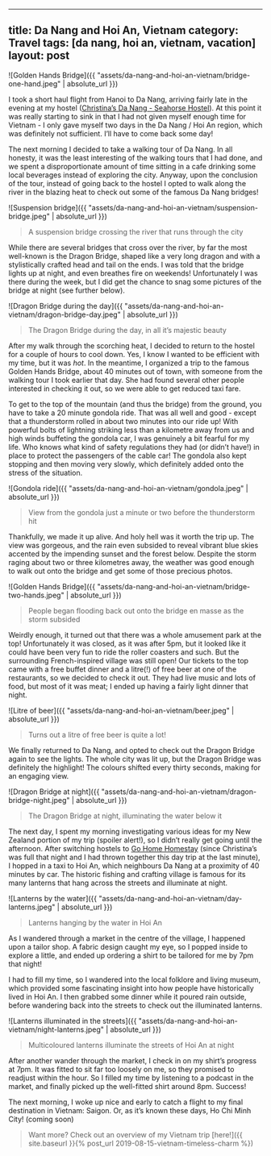 ------
title: Da Nang and Hoi An, Vietnam
category: Travel
tags: [da nang, hoi an, vietnam, vacation]
layout: post
---

![Golden Hands Bridge]({{ "assets/da-nang-and-hoi-an-vietnam/bridge-one-hand.jpeg" | absolute_url }})

I took a short haul flight from Hanoi to Da Nang, arriving fairly late in the evening at my hostel ([Christina’s Da Nang - Seahorse Hostel](https://www.tripadvisor.ca/Hotel_Review-g298085-d15638266-Reviews-Christina_s_Da_Nang_Seahorse_Hostel_Bar-Da_Nang.html?m=19905)). At this point it was really starting to sink in that I had not given myself enough time for Vietnam - I only gave myself two days in the Da Nang / Hoi An region, which was definitely not sufficient. I’ll have to come back some day!<!--more-->

The next morning I decided to take a walking tour of Da Nang. In all honesty, it was the least interesting of the walking tours that I had done, and we spent a disproportionate amount of time sitting in a cafe drinking some local beverages instead of exploring the city. Anyway, upon the conclusion of the tour, instead of going back to the hostel I opted to walk along the river in the blazing heat to check out some of the famous Da Nang bridges!

![Suspension bridge]({{ "assets/da-nang-and-hoi-an-vietnam/suspension-bridge.jpeg" | absolute_url }})
> A suspension bridge crossing the river that runs through the city

While there are several bridges that cross over the river, by far the most well-known is the Dragon Bridge, shaped like a very long dragon and with a stylistically crafted head and tail on the ends. I was told that the bridge lights up at night, and even breathes fire on weekends! Unfortunately I was there during the week, but I did get the chance to snag some pictures of the bridge at night (see further below).

![Dragon Bridge during the day]({{ "assets/da-nang-and-hoi-an-vietnam/dragon-bridge-day.jpeg" | absolute_url }})
> The Dragon Bridge during the day, in all it’s majestic beauty

After my walk through the scorching heat, I decided to return to the hostel for a couple of hours to cool down. Yes, I know I wanted to be efficient with my time, but it was *hot*. In the meantime, I organized a trip to the famous Golden Hands Bridge, about 40 minutes out of town, with someone from the walking tour I took earlier that day. She had found several other people interested in checking it out, so we were able to get reduced taxi fare.

To get to the top of the mountain (and thus the bridge) from the ground, you have to take a 20 minute gondola ride. That was all well and good - except that a thunderstorm rolled in about two minutes into our ride up! With powerful bolts of lightning striking less than a kilometre away from us and high winds buffeting the gondola car, I was genuinely a bit fearful for my life. Who knows what kind of safety regulations they had (or didn’t have!) in place to protect the passengers of the cable car! The gondola also kept stopping and then moving very slowly, which definitely added onto the stress of the situation.

![Gondola ride]({{ "assets/da-nang-and-hoi-an-vietnam/gondola.jpeg" | absolute_url }})
> View from the gondola just a minute or two before the thunderstorm hit

Thankfully, we made it up alive. And holy hell was it worth the trip up. The view was gorgeous, and the rain even subsided to reveal vibrant blue skies accented by the impending sunset and the forest below. Despite the storm raging about two or three kilometres away, the weather was good enough to walk out onto the bridge and get some of those precious photos.

![Golden Hands Bridge]({{ "assets/da-nang-and-hoi-an-vietnam/bridge-two-hands.jpeg" | absolute_url }})
> People began flooding back out onto the bridge en masse as the storm subsided

Weirdly enough, it turned out that there was a whole amusement park at the top! Unfortunately it was closed, as it was after 5pm, but it looked like it could have been very fun to ride the roller coasters and such. But the surrounding French-inspired village was still open! Our tickets to the top came with a free buffet dinner and a litre(!) of free beer at one of the restaurants, so we decided to check it out. They had live music and lots of food, but most of it was meat; I ended up having a fairly light dinner that night.

![Litre of beer]({{ "assets/da-nang-and-hoi-an-vietnam/beer.jpeg" | absolute_url }})
> Turns out a litre of free beer is quite a lot!

We finally returned to Da Nang, and opted to check out the Dragon Bridge again to see the lights. The whole city was lit up, but the Dragon Bridge was definitely the highlight! The colours shifted every thirty seconds, making for an engaging view.

![Dragon Bridge at night]({{ "assets/da-nang-and-hoi-an-vietnam/dragon-bridge-night.jpeg" | absolute_url }})
> The Dragon Bridge at night, illuminating the water below it

The next day, I spent my morning investigating various ideas for my New Zealand portion of my trip (spoiler alert!), so I didn’t really get going until the afternoon. After switching hostels to [Go Home Homestay](https://www.tripadvisor.ca/Hotel_Review-g298085-d16725569-Reviews-Go_Home_Homestay_Coffee-Da_Nang.html?m=19905) (since Christina’s was full that night and I had thrown together this day trip at the last minute), I hopped in a taxi to Hoi An, which neighbours Da Nang at a proximity of 40 minutes by car. The historic fishing and crafting village is famous for its many lanterns that hang across the streets and illuminate at night.

![Lanterns by the water]({{ "assets/da-nang-and-hoi-an-vietnam/day-lanterns.jpeg" | absolute_url }})
> Lanterns hanging by the water in Hoi An

As I wandered through a market in the centre of the village, I happened upon a tailor shop. A fabric design caught my eye, so I popped inside to explore a little, and ended up ordering a shirt to be tailored for me by 7pm that night!

I had to fill my time, so I wandered into the local folklore and living museum, which provided some fascinating insight into how people have historically lived in Hoi An. I then grabbed some dinner while it poured rain outside, before wandering back into the streets to check out the illuminated lanterns.

![Lanterns illuminated in the streets]({{ "assets/da-nang-and-hoi-an-vietnam/night-lanterns.jpeg" | absolute_url }})
> Multicoloured lanterns illuminate the streets of Hoi An at night

After another wander through the market, I check in on my shirt’s progress at 7pm. It was fitted to sit far too loosely on me, so they promised to readjust within the hour. So I filled my time by listening to a podcast in the market, and finally picked up the well-fitted shirt around 8pm. Success!

The next morning, I woke up nice and early to catch a flight to my final destination in Vietnam: Saigon. Or, as it’s known these days, Ho Chi Minh City! (coming soon)

> Want more? Check out an overview of my Vietnam trip [here!]({{ site.baseurl }}{% post_url 2019-08-15-vietnam-timeless-charm %})